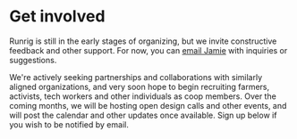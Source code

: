 # Get involved
Runrig is still in the early stages of organizing, but we invite constructive
feedback and other support. For now, you can [email Jamie] with inquiries or suggestions.

[email Jamie]: mailto:jamie@jgaehring.com

We're actively seeking partnerships and collaborations with similarly aligned
organizations, and very soon hope to begin recruiting farmers, activists, tech
workers and other individuals as coop members. Over the coming months, we will
be hosting open design calls and other events, and will post the calendar and
other updates once available. Sign up below if you wish to be notified by email. 

<RRNewsletterForm/>
